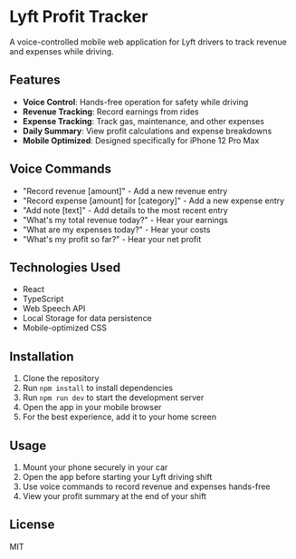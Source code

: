 # Lyft Profit Tracker

A voice-controlled mobile web application for Lyft drivers to track revenue and expenses while driving.

## Features

- **Voice Control**: Hands-free operation for safety while driving
- **Revenue Tracking**: Record earnings from rides
- **Expense Tracking**: Track gas, maintenance, and other expenses
- **Daily Summary**: View profit calculations and expense breakdowns
- **Mobile Optimized**: Designed specifically for iPhone 12 Pro Max

## Voice Commands

- "Record revenue [amount]" - Add a new revenue entry
- "Record expense [amount] for [category]" - Add a new expense entry
- "Add note [text]" - Add details to the most recent entry
- "What's my total revenue today?" - Hear your earnings
- "What are my expenses today?" - Hear your costs
- "What's my profit so far?" - Hear your net profit

## Technologies Used

- React
- TypeScript
- Web Speech API
- Local Storage for data persistence
- Mobile-optimized CSS

## Installation

1. Clone the repository
2. Run `npm install` to install dependencies
3. Run `npm run dev` to start the development server
4. Open the app in your mobile browser
5. For the best experience, add it to your home screen

## Usage

1. Mount your phone securely in your car
2. Open the app before starting your Lyft driving shift
3. Use voice commands to record revenue and expenses hands-free
4. View your profit summary at the end of your shift

## License

MIT
